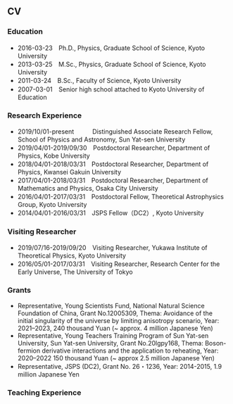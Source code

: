 ## CV 
### Education 

- 2016-03-23　Ph.D., Physics, Graduate School of Science, Kyoto University
- 2013-03-25　M.Sc., Physics, Graduate School of Science, Kyoto University
- 2011-03-24　B.Sc., Faculty of Science, Kyoto University
- 2007-03-01　Senior high school attached to Kyoto University of Education

### Research Experience

- 2019/10/01-present　　　Distinguished Associate Research Fellow, School of Physics and Astronomy, Sun Yat-sen University 
- 2019/04/01-2019/09/30　Postdoctoral Researcher, Department of Physics, Kobe University
- 2018/04/01-2018/03/31　Postdoctoral Researcher, Department of Physics, Kwansei Gakuin University
- 2017/04/01-2018/03/31　Postdoctoral Researcher, Department of Mathematics and Physics, Osaka City University
- 2016/04/01-2017/03/31　Postdoctoral Fellow, Theoretical Astrophysics Group, Kyoto University
- 2014/04/01-2016/03/31　JSPS Fellow（DC2）, Kyoto University

### Visiting Researcher

- 2019/07/16-2019/09/20　Visiting Researcher, Yukawa Institute of Theoretical Physics, Kyoto University
- 2016/05/01-2017/03/31　Visiting Researcher, Research Center for the Early Universe, The University of Tokyo

### Grants
- Representative, Young Scientists Fund, National Natural Science Foundation of China, Grant No.12005309, Thema: Avoidance of the initial singularity of the universe by limiting anisotropy scenario, Year: 2021–2023, 240 thousand Yuan (~ approx. 4 million Japanese Yen)
- Representative, Young Teachers Training Program of Sun Yat-sen University, Sun Yat-sen University, Grant No.20lgpy168, Thema: Boson-fermion derivative interactions and the application to reheating, Year: 2020–2022 150 thousand Yuan (~ approx 2.5 million Japanese Yen)
- Representative, JSPS (DC2), Grant No. 26・1236, Year: 2014-2015, 1.9 million Japanese Yen


### Teaching Experience

